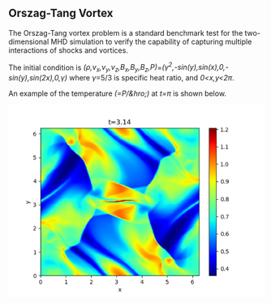 ## Orszag-Tang Vortex

The Orszag-Tang vortex problem is a standard benchmark test for the two-dimensional MHD simulation to verify the capability of capturing multiple interactions of shocks and vortices.

The initial condition is *(&rho;,v<sub>x</sub>,v<sub>y</sub>,v<sub>z</sub>,B<sub>x</sub>,B<sub>y</sub>,B<sub>z</sub>,P)*=*(&gamma;<sup>2</sup>,-sin(y),sin(x),0,-sin(y),sin(2x),0,&gamma;)* where *&gamma;*=5/3 is specific heat ratio, and *0<x,y<2&pi;*.

An example of the temperature *(=P/&hro;)* at *t=&pi;* is shown below.

![OT vortex](../imgs/OTvortex/Figure_1.png)
